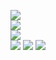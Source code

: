 ![](https://github.com/yaim0425/zzzYAIM0425-0300-robots-with-immunity/raw/main/Doc/base/(1).png)  
![](https://github.com/yaim0425/zzzYAIM0425-0300-robots-with-immunity/raw/main/Doc/base/(2).png)  
![](https://github.com/yaim0425/zzzYAIM0425-0300-robots-with-immunity/raw/main/Doc/base/(3).png)  
![](https://github.com/yaim0425/zzzYAIM0425-0300-robots-with-immunity/raw/main/Doc/base/(4).png)
![](https://github.com/yaim0425/zzzYAIM0425-0300-robots-with-immunity/raw/main/Doc/base/(5).png)
![](https://github.com/yaim0425/zzzYAIM0425-0300-robots-with-immunity/raw/main/Doc/base/(6).png)
